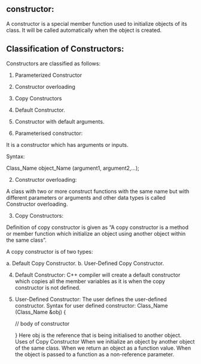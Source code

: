 
## constructor:
A constructor is a special member function used to initialize objects of its class.
It will be called automatically when the object is created. 

## Classification of Constructors:

Constructors are classified as follows: 

1. Parameterized Constructor 
2. Constructor overloading
3. Copy Constructors
4. Default Constructor. 
5. Constructor with default arguments. 
 
 
1. Parameterised constructor:

It is a constructor which has arguments or inputs.

Syntax: 

Class_Name object_Name (argument1, argument2,…);

2. Constructor overloading:

A class with two or more construct functions with the same name but with different parameters 
or arguments and other data types is called  Constructor overloading. 

3. Copy Constructors:

Definition of copy constructor is given as “A copy constructor is a method or member function
which initialize an object using another object within the same class”. 

A copy constructor is of two types: 

a. Default Copy Constructor. 
b. User-Defined Copy Constructor.

4. Default Constructor:
    C++ compiler will create a default constructor which copies all the member variables as it is
    when the copy constructor is not defined.  

5. User-Defined Constructor:
    The user defines the user-defined constructor. 
    Syntax for user defined constructor: 
    Class_Name (Class_Name &obj) { 

    // body of constructor 

    } 
Here obj is the reference that is being initialised to another object. 
Uses of Copy Constructor
    When we initialize an object by another object of the same class. 
    When we return an object as a function value. 
    When the object is passed to a function as a non-reference parameter. 

